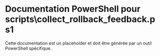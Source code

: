 # Documentation PowerShell pour scripts\collect_rollback_feedback.ps1

Cette documentation est un placeholder et doit être générée par un outil PowerShell spécifique.

